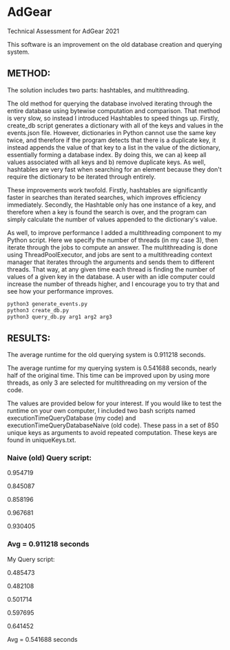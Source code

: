 # AdGear
Technical Assessment for AdGear 2021

This software is an improvement on the old database creation and querying system.

## METHOD:

The solution includes two parts: hashtables, and multithreading.

The old method for querying the database involved iterating through the entire database using bytewise computation and comparison. That method is very slow, so instead I introduced Hashtables to speed things up. Firstly, create_db script generates a dictionary with all of the keys and values in the events.json file. However, dictionaries in Python cannot use the same key twice, and therefore if the program detects that there is a duplicate key, it instead appends the value of that key to a list in the value of the dictionary, essentially forming a database index. By doing this, we can a) keep all values associated with all keys and b) remove duplicate keys. As well, hashtables are very fast when searching for an element because they don't require the dictionary to be iterated through entirely.

These improvements work twofold. Firstly, hashtables are significantly faster in searches than iterated searches, which improves efficiency immediately. Secondly, the Hashtable only has one instance of a key, and therefore when a key is found the search is over, and the program can simply calculate the number of values appended to the dictionary's value.

As well, to improve performance I added a multithreading component to my Python script. Here we specify the number of threads (in my case 3), then iterate through the jobs to compute an answer. The multithreading is done using ThreadPoolExecutor, and jobs are sent to a multithreading context manager that iterates through the arguments and sends them to different threads. That way, at any given time each thread is finding the number of values of a given key in the database. A user with an idle computer could increase the number of threads higher, and I encourage you to try that and see how your performance improves.


```bash
python3 generate_events.py
python3 create_db.py
python3 query_db.py arg1 arg2 arg3
```


## RESULTS:

The average runtime for the old querying system is 0.911218 seconds.

The average runtime for my querying system is 0.541688 seconds, nearly half of the original time. This time can be improved upon by using more threads, as only 3 are selected for multithreading on my version of the code.

The values are provided below for your interest. If you would like to test the runtime on your own computer, I included two bash scripts named executionTimeQueryDatabase (my code) and executionTimeQueryDatabaseNaive (old code). These pass in a set of 850 unique keys as arguments to avoid repeated computation. These keys are found in uniqueKeys.txt.

### Naive (old) Query script:

0.954719

0.845087

0.858196

0.967681

0.930405

### Avg = 0.911218 seconds

My Query script:

0.485473

0.482108

0.501714

0.597695

0.641452

Avg = 0.541688 seconds
